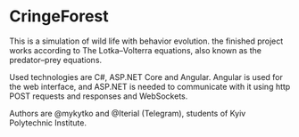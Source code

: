 # CringeForest
This is a simulation of wild life with behavior evolution.
the finished project works according to The Lotka–Volterra equations,
also known as the predator–prey equations.

Used technologies are C#, ASP.NET Core and Angular. Angular is used for the web
interface, and ASP.NET is needed to communicate with it using http POST requests
and responses and WebSockets.

Authors are @mykytko and @Iterial (Telegram), students of Kyiv Polytechnic Institute.
